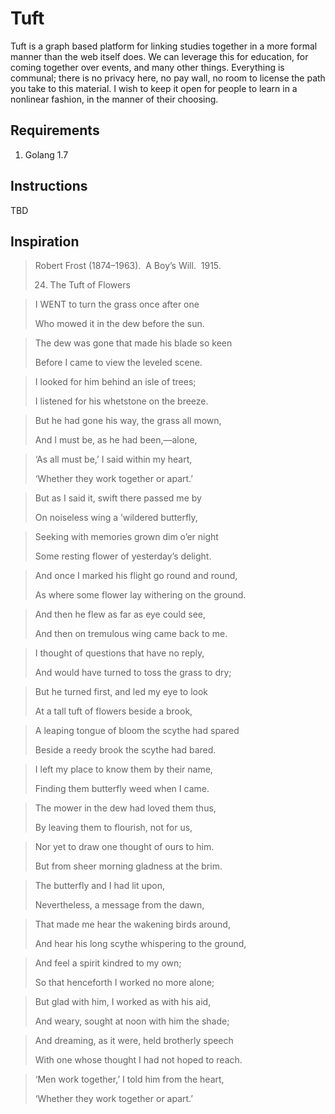 # Tuft

Tuft is a graph based platform for linking studies together in a more formal manner than the web itself does. We can leverage this for education, for coming together over events, and many other things. Everything is communal; there is no privacy here, no pay wall, no room to license the path you take to this material. I wish to keep it open for people to learn in a nonlinear fashion, in the manner of their choosing.

## Requirements

1. Golang 1.7

## Instructions

TBD

## Inspiration

> Robert Frost (1874–1963).  A Boy’s Will.  1915. 
>
> 24. The Tuft of Flowers

> I WENT to turn the grass once after one
>
> Who mowed it in the dew before the sun.

> The dew was gone that made his blade so keen
>
> Before I came to view the leveled scene.

> I looked for him behind an isle of trees;
>
> I listened for his whetstone on the breeze.

> But he had gone his way, the grass all mown,
>
> And I must be, as he had been,—alone,

> ‘As all must be,’ I said within my heart,
>
> ‘Whether they work together or apart.’

> But as I said it, swift there passed me by
>
> On noiseless wing a ’wildered butterfly,

> Seeking with memories grown dim o’er night
>
> Some resting flower of yesterday’s delight.

> And once I marked his flight go round and round,
>
> As where some flower lay withering on the ground.

> And then he flew as far as eye could see,
>
> And then on tremulous wing came back to me.

> I thought of questions that have no reply,
>
> And would have turned to toss the grass to dry;

> But he turned first, and led my eye to look
>
> At a tall tuft of flowers beside a brook,

> A leaping tongue of bloom the scythe had spared
>
> Beside a reedy brook the scythe had bared.

> I left my place to know them by their name,
>
> Finding them butterfly weed when I came.

> The mower in the dew had loved them thus,
>
> By leaving them to flourish, not for us,

> Nor yet to draw one thought of ours to him.
>
> But from sheer morning gladness at the brim.

> The butterfly and I had lit upon,
>
> Nevertheless, a message from the dawn,
 
> That made me hear the wakening birds around,
>
> And hear his long scythe whispering to the ground,

> And feel a spirit kindred to my own;
>
> So that henceforth I worked no more alone;
 
> But glad with him, I worked as with his aid,
>
> And weary, sought at noon with him the shade;

> And dreaming, as it were, held brotherly speech
>
> With one whose thought I had not hoped to reach.

> ‘Men work together,’ I told him from the heart,
>
> ‘Whether they work together or apart.’
